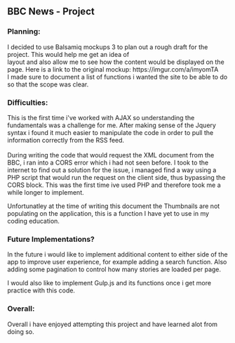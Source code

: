 <h2>BBC News - Project</h2>

<h3>Planning:</h3>
<p>I decided to use Balsamiq mockups 3 to plan out a rough draft for the project. This would help me get an idea of 
<br> layout and also allow me to see how the content would be displayed on the page. 
Here is a link to the original mockup: https://imgur.com/a/imyomTA <br> I made sure to document a list of functions i wanted the site to be able to do so that the scope was clear. 
<br>  </p>


<h3>Difficulties:</h3>
<p>This is the first time i've worked with AJAX so understanding the fundamentals was a challenge for me. After making sense of the Jquery syntax i found it much easier to 
manipulate the code in order to pull the information correctly from the RSS feed. <br> <br> During writing the code that would request the XML document from the BBC, i ran into 
a CORS error which i had not seen before. I took to the internet to find out a solution for the issue, 
i managed find a way using a PHP script that would run the request on the client side, thus bypassing the CORS block. This was the first time ive used PHP and therefore took me a 
while longer to implement.

Unfortunatley at the time of writing this document the Thumbnails are not 
populating on the application, this is a function I have yet to use in my coding education.
</p>

<h3>Future Implementations?</h3>
<p>In the future i would like to implement additional content to either side of the app to improve user experience, for example
adding a search function. Also adding some pagination to control how many stories are loaded per page.

I would also like to implement Gulp.js and its functions once i get more practice with this code.</p>

<h3>Overall:</h3>
<p>Overall i have enjoyed attempting this project and have learned alot from doing so.</p>